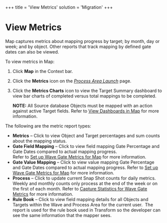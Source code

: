 +++
title = 'View Metrics'
solution = 'Migration'
+++

# View Metrics

Map captures metrics about mapping progress by target; by month, day or
week; and by object. Other reports that track mapping by defined gate
dates can also be viewed.

To view metrics in Map:

1.  Click **Map** in the Context bar.

2.  Click the **Metrics** icon on the *[Process Area
    Launch](../Page_Desc/Process_Area_Launch_map.htm)* page.

3.  Click the **Metrics Charts** icon to view the Target Summary
    dashboard to view bar charts of completed versus total mappings to
    be completed.
    
    **NOTE:** All Source database Objects must be mapped with an action
    against active Target fields. Refer to [View Dashboards in
    Map](View_Dashboards_in_Map.htm) for more information.

The following are the metric report types:

  - **Metrics** – Click to view Object and Target percentages and sum
    counts about the mapping status.
  - **Gate Field Mapping** – Click to view field mapping Gate Percentage
    and Gate Dates compared to actual mapping progress.  
    Refer to [Set up Wave Gate Metrics for
    Map](../../Console/Use_Cases/Evaluate_Mapping_with_Wave_Gate_Metrics.htm)
    for more information.
  - **Gate Value Mapping** – Click to view value mapping Gate Percentage
    and Gate Dates compared to actual mapping progress. Refer to [Set up
    Wave Gate Metrics for
    Map](../../Console/Use_Cases/Evaluate_Mapping_with_Wave_Gate_Metrics.htm)
    for more information.
  - **Process** – Click to update current Snap Shot counts for daily
    metrics. Weekly and monthly counts only process at the end of the
    week or on the first of each month. <span>Refer to [Capture
    Statistics for Wave Gate
    Metrics](Capture_Statistics_for_Wave_Gate_Metrics.htm) for more
    information.</span>
  - **Rule Book** – Click to view field mapping details for all Objects
    and Targets within the Wave and Process Area for the current
    user.  The report is used for the rule book used in Transform so
    the developer can see the same information that the mapper sees.
